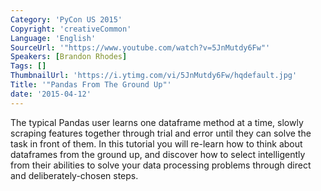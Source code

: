```yaml
---
Category: 'PyCon US 2015'
Copyright: 'creativeCommon'
Language: 'English'
SourceUrl: '"https://www.youtube.com/watch?v=5JnMutdy6Fw"'
Speakers: [Brandon Rhodes]
Tags: []
ThumbnailUrl: 'https://i.ytimg.com/vi/5JnMutdy6Fw/hqdefault.jpg'
Title: '"Pandas From The Ground Up"'
date: '2015-04-12'
---
```

The typical Pandas user learns one dataframe method at a time, slowly scraping features together through trial and error until they can solve the task in front of them. In this tutorial you will re-learn how to think about dataframes from the ground up, and discover how to select intelligently from their abilities to solve your data processing problems through direct and deliberately-chosen steps.

